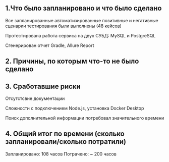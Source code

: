 ## 1.Что было запланировано и что было сделано
Все запланированные автоматизированные позитивные и негативные сценарии тестирования были выполнены (48 кейсов)

Протестирована работа сервиса на двух СУБД: MySQL и PostgreSQL

Сгенерирован отчет Gradle, Allure Report

## 2. Причины, по которым что-то не было сделано

## 3. Сработавшие риски
   Отсутстсвие документации

   Сложности с подключением Node.js, установка Docker Desktop

   Поиск дополнительной информации потребовал значительного времени

## 4. Общий итог по времени (сколько запланировали/сколько потратили)
   Запланировано: 108 часов
   Потрачено: ~ 200 часов